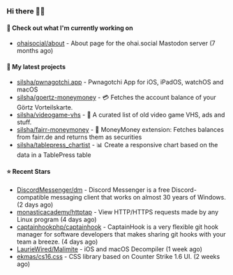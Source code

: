 ### Hi there 🦊👋

#### 👷 Check out what I'm currently working on

- [ohaisocial/about](https://github.com/ohaisocial/about) - About page for the ohai.social Mastodon server (7 months ago)

#### 🌱 My latest projects

- [silsha/pwnagotchi.app](https://github.com/silsha/pwnagotchi.app) - Pwnagotchi App for iOS, iPadOS, watchOS and macOS
- [silsha/goertz-moneymoney](https://github.com/silsha/goertz-moneymoney) - 💳 Fetches the account balance of your Görtz Vorteilskarte.
- [silsha/videogame-vhs](https://github.com/silsha/videogame-vhs) - 👾 A curated list of old video game VHS, ads and stuff.
- [silsha/fairr-moneymoney](https://github.com/silsha/fairr-moneymoney) - 💸 MoneyMoney extension: Fetches balances from fairr.de and returns them as securities
- [silsha/tablepress_chartist](https://github.com/silsha/tablepress_chartist) - 📊 Create a responsive chart based on the data in a TablePress table

#### ⭐ Recent Stars

- [DiscordMessenger/dm](https://github.com/DiscordMessenger/dm) - Discord Messenger is a free Discord-compatible messaging client that works on almost 30 years of Windows. (2 days ago)
- [monasticacademy/httptap](https://github.com/monasticacademy/httptap) - View HTTP/HTTPS requests made by any Linux program (4 days ago)
- [captainhookphp/captainhook](https://github.com/captainhookphp/captainhook) - CaptainHook is a very flexible git hook manager for software developers that makes sharing git hooks with your team a breeze. (4 days ago)
- [LaurieWired/Malimite](https://github.com/LaurieWired/Malimite) - iOS and macOS Decompiler (1 week ago)
- [ekmas/cs16.css](https://github.com/ekmas/cs16.css) - CSS library based on Counter Strike 1.6 UI. (2 weeks ago)

